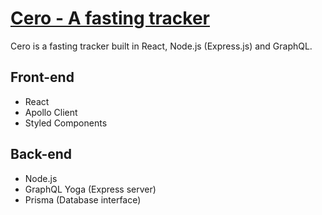 # [Cero - A fasting tracker](https://cero.netlify.com/)

Cero is a fasting tracker built in React, Node.js (Express.js) and GraphQL.

## Front-end

* React
* Apollo Client
* Styled Components

## Back-end

* Node.js
* GraphQL Yoga (Express server)
* Prisma (Database interface)